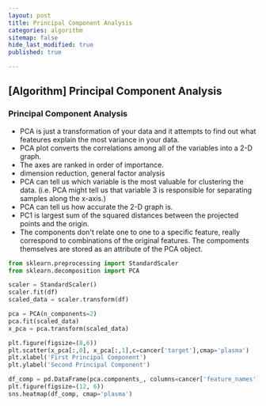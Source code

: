 ```yaml
---
layout: post
title: Principal Component Analysis
categories: algorithm
sitemap: false
hide_last_modified: true
published: true

---
```

## [Algorithm] Principal Component Analysis

### Principal Component Analysis
* PCA is just a transformation of your data and it attempts to find out what feateures explain the most variance in your data.
* PCA plot converts the correlations among all of the variables into a 2-D graph.
* The axes are ranked in order of importance.
* dimension reduction, general factor analysis
* PCA can tell us which variable is the most valuable for clustering the data. (i.e. PCA might tell us that variable 3 is responsible for separating samples along the x-axis.)
* PCA can tell us how accurate the 2-D graph is.
* PC1 is largest sum of the squared distances between the projected points and the origin.
* The components don't relate one to one to a specific feature, really correspond to combinations of the original features. The compoments themselves are stored as an attribute of the PCA object.

~~~python
from sklearn.preprocessing import StandardScaler
from sklearn.decomposition import PCA

scaler = StandardScaler()
scaler.fit(df)
scaled_data = scaler.transform(df)

pca = PCA(n_components=2)
pca.fit(scaled_data)
x_pca = pca.transform(scaled_data)

plt.figure(figsize=(8,6))
plt.scatter(x_pca[:,0], x_pca[:,1],c=cancer['target'],cmap='plasma')
plt.xlabel('First Principal Component')
plt.ylabel('Second Principal Component')

df_comp = pd.DataFrame(pca.components_, columns=cancer['feature_names'])
plt.figure(figsize=(12, 6))
sns.heatmap(df_comp, cmap='plasma')
~~~


